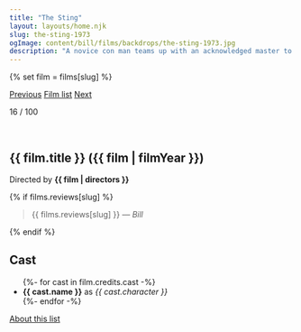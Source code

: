 ```yaml
---
title: "The Sting"
layout: layouts/home.njk
slug: the-sting-1973
ogImage: content/bill/films/backdrops/the-sting-1973.jpg
description: "A novice con man teams up with an acknowledged master to avenge the murder of a mutual friend by pulling off the ultimate big con and swindling a fortune from a big-time mobster."
---
```


{% set film = films[slug] %}

<nav class="films">
  <a class="prev" href="../duck-you-sucker-1971">Previous</a>
  <a href="../">Film list</a>
  <a class="next" href="../dog-day-afternoon-1975">Next</a>
</nav>

<p>16 / 100</p>

<article class="film">
  <div class="backdrop-and-poster">
    <img class="poster" src="../films/posters/{{ slug }}.jpg" alt="">
    <img class="backdrop" src="../films/backdrops/{{ slug }}.jpg" alt="">
  </div>

  <h1>{{ film.title }} ({{ film | filmYear }})</h1>

  

  <p class="director">
    Directed by <strong>{{ film | directors }}</strong>
  </p>

  {% if films.reviews[slug] %}
    <blockquote> 
      {{ films.reviews[slug] }} <em>— Bill</em>
    </blockquote> 
  {% endif %}

  <h2>
    Cast
  </h2>
  <ul>
    {%- for cast in film.credits.cast -%}
      <li>
        <strong>{{ cast.name }}</strong> as <em>{{ cast.character }}</em>
      </li>
    {%- endfor -%}
  </ul>
</article>
<footer>
  <a href="../about">About this list</a>
</footer>
